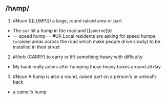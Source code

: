 ## /hʌmp/  
1. #Noun
([[LUMP]])
a large, round raised area or part

- The car hit a hump in the road and [[swerve]]d
- ==speed hump== #UK
Local residents are asking for speed humps (=raised areas across the road which make people drive slowly) to be installed in their street

2. #Verb
(CARRY)
to carry or lift something heavy with difficulty

- My back really aches after humping those heavy boxes around all day

3. #Noun
A hump is also a round, raised part on a person's or animal's back

- a camel's hump